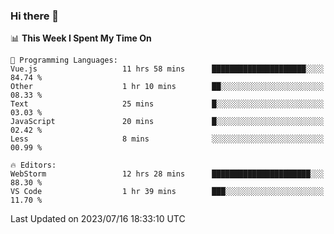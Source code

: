 ### Hi there 👋

<!--
**asdf12303116/asdf12303116** is a ✨ _special_ ✨ repository because its `README.md` (this file) appears on your GitHub profile.

Here are some ideas to get you started:

- 🔭 I’m currently working on ...
- 🌱 I’m currently learning ...
- 👯 I’m looking to collaborate on ...
- 🤔 I’m looking for help with ...
- 💬 Ask me about ...
- 📫 How to reach me: ...
- 😄 Pronouns: ...
- ⚡ Fun fact: ...
-->

<!--START_SECTION:waka-->
📊 **This Week I Spent My Time On** 

```text
💬 Programming Languages: 
Vue.js                   11 hrs 58 mins      █████████████████████░░░░   84.74 % 
Other                    1 hr 10 mins        ██░░░░░░░░░░░░░░░░░░░░░░░   08.33 % 
Text                     25 mins             █░░░░░░░░░░░░░░░░░░░░░░░░   03.03 % 
JavaScript               20 mins             █░░░░░░░░░░░░░░░░░░░░░░░░   02.42 % 
Less                     8 mins              ░░░░░░░░░░░░░░░░░░░░░░░░░   00.99 % 

🔥 Editors: 
WebStorm                 12 hrs 28 mins      ██████████████████████░░░   88.30 % 
VS Code                  1 hr 39 mins        ███░░░░░░░░░░░░░░░░░░░░░░   11.70 % 
```


 Last Updated on 2023/07/16 18:33:10 UTC
<!--END_SECTION:waka-->
